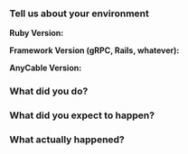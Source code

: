 <!--
  First of all, thanks for your report/suggestion/whatever!

  This template is for bug reports. If you are reporting a bug, please continue on. If you are here for another reason, 
  feel free to skip the rest of this template.
-->

### Tell us about your environment

**Ruby Version:**

**Framework Version (gRPC, Rails, whatever):**

**AnyCable Version:**

### What did you do?

### What did you expect to happen?

### What actually happened?

<!--
  Please, provide reproduction script (using this template (https://github.com/anycable/anycable/blob/master/etc/bug_report_template.rb)
  when submitting bugs if possible.
-->
